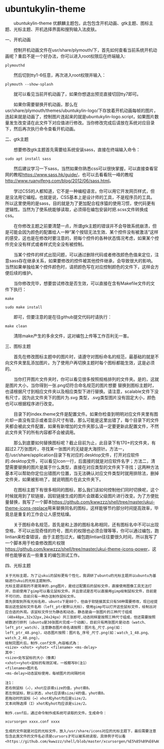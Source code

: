 # ubuntukylin-theme
  
　　ubuntukylin-theme 优麒麟主题包，此包包含开机动画、gtk主题、图标主题、光标主题、开机选择界面和搜狗输入法皮肤。  
  
一、开机动画  
  
　　控制开机动画文件在usr/share/plymouth/下，首先如何查看当前系统开机动画呢？重启不是一个好办法，你可以进入root权限后在终端输入:  
  
	plymouthd  

　　然后切到tty1-6任意，再次进入root权限并输入：  
  
	plymouth --show-splash  

　　就可以看见当前开机动画了，如果你想退出预览直接切回tty7即可。  
  
　　如果你需要替换开机动画，那么在usr/share/plymouth/themes/ubuntukylin-logo/下存放着开机动画每帧的图片，连起来就是动画了，控制图片连起来的就是ubuntukylin-logo.script，如果图片数量发生改变请在此文件下对应值进行修改。当你修改完成后请放在系统对应目录下，然后再次执行命令查看开机动画。  
  
二、gtk主题  
  
　　想要修改gtk主题首先需要给系统安装sass，直接在终端输入命令：  
  
	sudo apt install sass  
  
　　然后建议学习一下sass，当然如果你熟悉css可以很快掌握，可以直接查看官网的教程<https://www.sass.hk/guide/>，也可以去看看阮一峰的教程<http://www.ruanyifeng.com/blog/2012/06/sass.html>。  
  
　　学过CSS的人都知道，它不是一种编程语言。你可以用它开发网页样式，但是没法用它编程。也就是说，CSS基本上是设计师的工具，不是程序员的工具。所以这里使用的是sass，目的就是为了更加配合程序猿的使用习惯，使代码更有逻辑性。当然为了使系统能够读取，必须得在编包安装时把.scss文件转换成css。  
  
　　在你修改主题之前要清楚一点，所谓gtk主题的错误并不会导致系统崩溃，但是可能会因为颜色的配置给人一种“某个按钮无法生效、某个控件没有被激活”这样的感受，这也是在修改时要注意的，把每个控件的各种状态情况考虑，如果某个控件完全没有样式或者样式完全没有被控制。  
  
　　当某个控件的样式出现问题，可以通过删除代码或者修改颜色色值来定位，注意sass存在继承关系，如果要修改的控件被其他控件继承，会导致很大的影响。当然如果单独给某个控件颜色时，请把颜色写在对应控制颜色的文件下，这样会方便后续的维护。  
  
　　当你修改完毕，想要尝试修改是否生效，可以直接在含有Makefile文件的文件下执行：  
  
	make  
  
	sudo make install  
  
　　即可，但要注意的是在往github提交代码时请执行：
  
	make clean  
  
　　清除make产生的多余文件，这对编包上传等工作百利无一害。  
  
  
三、图标主题  
  
　　首先在修改图标主题中的图片时，请遵守对图标命名的规范，最基础的就是不向文件夹里乱添加图片。为了使用户再切换主题时每个图标都能生效，这是必须的。  
  
　　当你打开图片文件夹时，你可以看见很多按照规格排列的文件夹。是的，这就是图片大小，当你得到一张.png切符合命名规范的图片想要
替换到图标主题时，也请根据尺寸到相应文件夹以及相应类型下进行替换。请注意，scalable文件下没有尺寸，因为此文件夹下的图片为.svg
类型，.svg类型图片没有固定大小，颜色也可以根据程序进行改变。  
  
　　目录下的index.theme文件是配置文件。如果你检查到明明对应文件夹里有图片却一直没有显示或者显示尺寸有错，那么可能是这里出错了，每个目录下的文件夹都会被此文件配置，如果有新增加的文件夹那么请一定要更新此配置文件，不然此文件夹下的所有内容都不会被调用。  
  
　　那么到底要如何替换图标呢？截止目前为止，此目录下有170+的文件夹，有超过2.7万张图片，寻找某一张图片的无疑是大海捞针。方法一，在/usr/share/application目录下有对应的.desktop文件，打开对应软件的.desktop文件，可以看见Icon一行，后面接的就是对应软件名字；方法二，清楚需要替换的图片是属于什么类型，直接在对应类型的文件夹下寻找；这两种方法基本可以帮助你定位出错图片位置，当无法确认对应文件类型时就用排除法，删掉文件夹，如果被影响了，就说明图片在此文件夹下。  
  
　　在图标主题下有很多相同的图标，那么我们该如何控制他们同时切换呢，这个时候就用到了软链接，因软链接生成的图片会跟着父级图片进行改变。为了方便批量替换，我写了一个脚本<https://github.com/kwwzzz/shell/tree/master/ukui-theme-icons-replace>用来替换同名的图标，这样能够节约部分时间提高效率，毕竟总是重复的工作会让人感觉枯燥。  
  
　　关于图标命名规范，首先是和上游的图标名称相同，还有图标名中不可以出现空格，不可以出现奇怪的符号，图片的权限也必须合理等等，你可以通过编包，跑lintian来检查错误，由于主题包过大，编包跑lintian往往要很久时间，所以我写了一个脚本用于检查修改图片权限<https://github.com/kwwzzz/shell/tree/master/ukui-theme-icons-power>，这样也能够省去一些重复的编包测试工作。  

四、光标主题

    关于光标主题，为了让ukui的鼠标更有个性化，我调研了ubuntu的光标主题并以ubuntu为基础进行ukui的光标主题制作。
    光标主题读取的不是简单的.png图片，是经过配置后的鼠标文件，直接使用图像工具无法打开，目前使用了gimp可以看见鼠标文件。并且尝试是否可以直接用gimp绘制鼠标文件，目前是不可行的，目前只有一种办法制作鼠标文件。
    首先获取到所有光标名称，ubuntu下是88个，但由于软链接其实只有50种需要修改，现已经提取出这些鼠标文件名称（left_ptr是默认光标），使用gimp可以打开这些鼠标文件，绘制出对应合适的外观。该鼠标文件分为静态和动态，静态是由一张图片的三种尺寸组成（48x48px,32x32px,24x24px）共三张即可,动态同样是按照三种尺寸组成，但还需要按照帧数进行排列（ubuntu是30张图片完成一个动画），目前只有两张图片是动态（watch、left_ptr_watch），注意静态图片命名请按照：图片名_尺寸.png(如：left_ptr_48.png)，动态图片按照：图片名_序号_尺寸.png(如：watch_1_48.png、watch_2_48.png)。
    绘制完图片后，制作.conf文件,內容格式為：
	<size> <xhot> <yhot> <filename> <ms-delay>
    其中：
	<size>处写鼠标的大小（像素）
	<xhot><yhot>鼠标的有效区域，一般都写0(注1）
	<filename>图片名
	<ms-delay>动态鼠标使用，每帧图片的间隔时间

    注1：
	若右侧鼠标（↗），xhot应该填size的值，yhot填0。
	若左侧鼠标，默认状态，xhot应该填size/4的值，yhot填0。
	若拖动时的鼠标（↔）xhot和yhot均应是size/2。
	文本间隙选择（I）xhot和yhot均应该是size/2。

    制作.conf后，通过命令制作成系统可读取的文件。生成命令：
    
	xcursorgen xxxx.conf xxxx
    
    生成的文件就是对应的光标文件，放入/usr/share/icons对应的光标主题下，最后需要注意包含此类文件的文件名必须是cursors才可以被系统读取，具体例子可以看<https://github.com/kwwzzz/shell/blob/master/xcursorgen/%E5%85%89%E6%A0%87%E5%88%B6%E4%BD%9C>。
